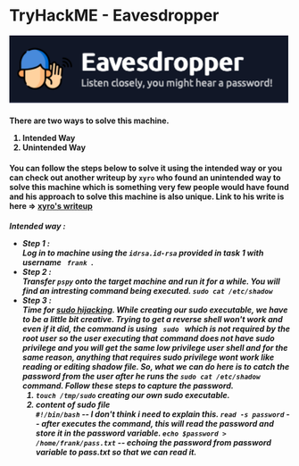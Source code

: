 <h1>TryHackME - Eavesdropper</h1>
<img src="./img/logo.png" alt="logo" width="500">
<h4>
    There are two ways to solve this machine.
    <ol>
        <li>Intended Way</li>
        <li>Unintended Way</li>
    </ol>
</h4>
<h4>
    You can follow the steps below to solve it using the intended way or you can check out another writeup by
    <code>xyro</code> who found an unintended way to solve this machine which is something very few people would have
    found and his approach to solve this machine is also unique. Link to his write is here => <a
        href="http://xyro.codes/THM/eavesdropper/writeup.html">xyro's writeup</a>
</h4>

<h5>
    <strong>Intended way :</strong>
    <ul>
        <li>
            <strong>Step 1 :</strong><br>
            Log in to machine using the <code>idrsa.id-rsa</code> provided in task 1 with username <code> frank </code>.
        </li>
        <li>
            <strong>Step 2 :</strong><br>
            Transfer <code>pspy</code> onto the target machine and run it for a while. You will find an intresting
            command being executed. <code>sudo cat /etc/shadow</code>
        </li>
        <li>
            <strong>Step 3 :</strong><br>
            Time for <a href="https://book.hacktricks.xyz/linux-hardening/privilege-escalation#sudo-hijacking">sudo
                hijacking</a>.
            While creating our sudo executable, we have to be a little bit creative. Trying to get a reverse shell won't
            work and even if it did, the command is using <code> sudo </code> which is not required by the root user so
            the user executing that command does not have sudo privilege and you will get the same low privilege user
            shell and for the same reason, anything that requires sudo privilege wont work like reading or editing
            shadow file. So, what we can do here is to catch the password from the user after he runs the
            <code>sudo cat /etc/shadow</code> command. Follow these steps to capture the password.
            <ol>
                <li>
                    <code>touch /tmp/sudo</code> creating our own sudo executable.
                </li>
                <li>content of sudo file <br>
                    <code>#!/bin/bash</code> -- I don't think i need to explain this.
                    <code>read -s password</code> -- after executes the command, this will read the password and store it in the password variable.
                    <code>echo $password > /home/frank/pass.txt</code> -- echoing the password from password variable to pass.txt so that we can read it.
                </li>
            </ol>
        </li>
    </ul>
</h5>